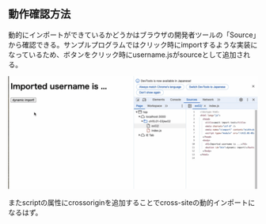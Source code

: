 ## 動作確認方法

動的にインポートができているかどうかはブラウザの開発者ツールの「Source」から確認できる。サンプルプログラムではクリック時にimportするような実装になっているため、ボタンをクリック時にusername.jsがsourceとして追加される。

![](./../images/ex02.gif)

またscriptの属性にcrossoriginを追加することでcross-siteの動的インポートになるはず。